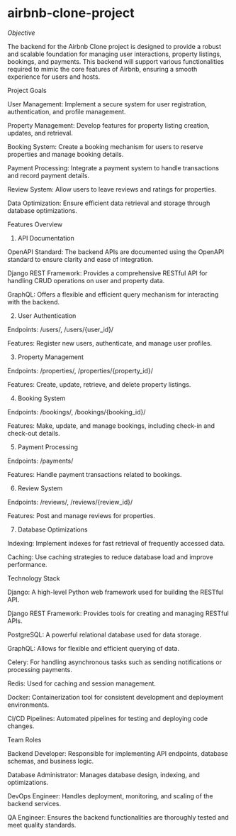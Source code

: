 # airbnb-clone-project

_Objective_

The backend for the Airbnb Clone project is designed to provide a robust and scalable foundation for managing user interactions, property listings, bookings, and payments. This backend will support various functionalities required to mimic the core features of Airbnb, ensuring a smooth experience for users and hosts.

Project Goals

User Management: Implement a secure system for user registration, authentication, and profile management.

Property Management: Develop features for property listing creation, updates, and retrieval.

Booking System: Create a booking mechanism for users to reserve properties and manage booking details.

Payment Processing: Integrate a payment system to handle transactions and record payment details.

Review System: Allow users to leave reviews and ratings for properties.

Data Optimization: Ensure efficient data retrieval and storage through database optimizations.

 Features Overview
 
1. API Documentation
   
OpenAPI Standard: The backend APIs are documented using the OpenAPI standard to ensure clarity and ease of integration.

Django REST Framework: Provides a comprehensive RESTful API for handling CRUD operations on user and property data.

GraphQL: Offers a flexible and efficient query mechanism for interacting with the backend.

2. User Authentication

Endpoints: /users/, /users/{user_id}/

Features: Register new users, authenticate, and manage user profiles.

3. Property Management

Endpoints: /properties/, /properties/{property_id}/

Features: Create, update, retrieve, and delete property listings.

4. Booking System

Endpoints: /bookings/, /bookings/{booking_id}/

Features: Make, update, and manage bookings, including check-in and check-out details.

5. Payment Processing

Endpoints: /payments/

Features: Handle payment transactions related to bookings.

6. Review System

Endpoints: /reviews/, /reviews/{review_id}/

Features: Post and manage reviews for properties.


7. Database Optimizations
   
Indexing: Implement indexes for fast retrieval of frequently accessed data.

Caching: Use caching strategies to reduce database load and improve performance.

Technology Stack

Django: A high-level Python web framework used for building the RESTful API.

Django REST Framework: Provides tools for creating and managing RESTful APIs.

PostgreSQL: A powerful relational database used for data storage.

GraphQL: Allows for flexible and efficient querying of data.

Celery: For handling asynchronous tasks such as sending notifications or processing payments.

Redis: Used for caching and session management.

Docker: Containerization tool for consistent development and deployment environments.

CI/CD Pipelines: Automated pipelines for testing and deploying code changes.

Team Roles

Backend Developer: Responsible for implementing API endpoints, database schemas, and business logic.

Database Administrator: Manages database design, indexing, and optimizations.

DevOps Engineer: Handles deployment, monitoring, and scaling of the backend services.

QA Engineer: Ensures the backend functionalities are thoroughly tested and meet quality standards.
